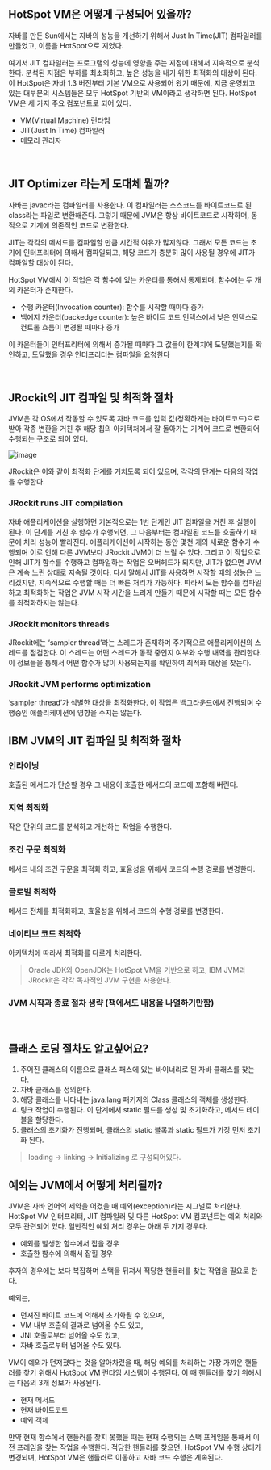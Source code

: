 ## HotSpot VM은 어떻게 구성되어 있을까?

자바를 만든 Sun에서는 자바의 성능을 개선하기 위해서 Just In Time(JIT) 컴파일러를 만들었고, 이름을 HotSpot으로 지었다.

여기서 JIT 컴파일러는 프로그램의 성능에 영향을 주는 지점에 대해서 지속적으로 분석한다. 분석된 지점은 부하를 최소화하고, 높은 성능을 내기 위한 최적화의 대상이 된다. 이 HotSpot은 자바 1.3 버전부터 기본 VM으로 사용되어 왔기 때문에, 지금 운영되고 있는 대부분의 시스템들은 모두 HotSpot 기반의 VM이라고 생각하면 된다. HotSpot VM은 세 가지 주요 컴포넌트로 되어 있다.

- VM(Virtual Machine) 런타임
- JIT(Just In Time) 컴파일러
- 메모리 관리자

<br>

## JIT Optimizer 라는게 도대체 뭘까?

자바는 javac라는 컴파일러를 사용한다. 이 컴파일러는 소스코드를 바이트코드로 된 class라는 파일로 변환해준다. 그렇기 때문에 JVM은 항상 바이트코드로 시작하며, 동적으로 기계에 의존적인 코드로 변환한다.

JIT는 각각의 메서드를 컴파일할 만큼 시간적 여유가 많지않다. 그래서 모든 코드는 초기에 인터프리터에 의해서 컴파일되고, 해당 코드가 충분히 많이 사용될 경우에 JIT가 컴파일할 대상이 된다.

HotSpot VM에서 이 작업은 각 함수에 있는 카운터를 통해서 통제되며, 함수에는 두 개의 카운터가 존재한다.

- 수행 카운터(Invocation counter): 함수를 시작할 때마다 증가
- 백에지 카운터(backedge counter): 높은 바이트 코드 인덱스에서 낮은 인덱스로 컨트롤 흐름이 변경될 때마다 증가

이 카운터들이 인터프리터에 의해서 증가될 때마다 그 값들이 한계치에 도달했는지를 확인하고, 도달했을 경우 인터프리터는 컴파일을 요청한다

<br>

## JRockit의 JIT 컴파일 및 최적화 절차

JVM은 각 OS에서 작동할 수 있도록 자바 코드를 입력 값(정확하게는 바이트코드)으로 받아 각종 변환을 거친 후 해당 칩의 아키텍처에서 잘 돌아가는 기계어 코드로 변환되어 수행되는 구조로 되어 있다.

![image](https://github.com/rlatmd0829/java-performance-tuning/assets/70622731/36b6311b-335d-4b48-baeb-50d5cd2b0f96)

JRockit은 이와 같이 최적화 단계를 거치도록 되어 있으며, 각각의 단계는 다음의 작업을 수행한다.

### JRockit runs JIT compilation

자바 애플리케이션을 실행하면 기본적으로는 1번 단계인 JIT 컴파일을 거친 후 실행이 된다. 이 단계를 거친 후 함수가 수행되면, 그 다음부터는 컴파일된 코드를 호출하기 때문에 처리 성능이 빨라진다.
애플리케이션이 시작하는 동안 몇천 개의 새로운 함수가 수행되며 이로 인해 다른 JVM보다 JRockit JVM이 더 느릴 수 있다. 그리고 이 작업으로 인해 JIT가 함수를 수행하고 컴파일하는 작업은 오버헤드가 되지만, JIT가 없으면 JVM은 계속 느린 상태로 지속될 것이다. 다시 말해서 JIT를 사용하면 시작할 때의 성능은 느리겠지만, 지속적으로 수행할 때는 더 빠른 처리가 가능하다. 따라서 모든 함수를 컴파일하고 최적화하는 작업은 JVM 시작 시간을 느리게 만들기 때문에 시작할 때는 모든 함수를 최적화하지는 않는다.

### JRockit monitors threads
JRockit에는 ‘sampler thread’라는 스레드가 존재하며 주기적으로 애플리케이션의 스레드를 점검한다. 이 스레드는 어떤 스레드가 동작 중인지 여부와 수행 내역을 관리한다. 이 정보들을 통해서 어떤 함수가 많이 사용되는지를 확인하여 최적화 대상을 찾는다.

### JRockit JVM performs optimization
‘sampler thread’가 식별한 대상을 최적화한다. 이 작업은 백그라운드에서 진행되며 수행중인 애플리케이션에 영향을 주지는 않는다.


## IBM JVM의 JIT 컴파일 및 최적화 절차

### 인라이닝

호출된 메서드가 단순할 경우 그 내용이 호출한 메서드의 코드에 포함해 버린다.

### 지역 최적화

작은 단위의 코드를 분석하고 개선하는 작업을 수행한다.

### 조건 구문 최적화

메서드 내의 조건 구문을 최적화 하고, 효율성을 위해서 코드의 수행 경로를 변경한다.

### 글로벌 최적화

메서드 전체를 최적화하고, 효율성을 위해서 코드의 수행 경로를 변경한다.

### 네이티브 코드 최적화

아키텍처에 따라서 최적화를 다르게 처리한다.


> Oracle JDK와 OpenJDK는 HotSpot VM을 기반으로 하고, IBM JVM과 JRockit은 각각 독자적인 JVM 구현을 사용한다.


### JVM 시작과 종료 절차 생략 (책에서도 내용을 나열하기만함)

<br>

## 클래스 로딩 절차도 알고싶어요?

1. 주어진 클래스의 이름으로 클래스 패스에 있는 바이너리로 된 자바 클래스를 찾는다.
2. 자바 클래스를 정의한다.
3. 해당 클래스를 나타내는 java.lang 패키지의 Class 클래스의 객체를 생성한다.
4. 링크 작업이 수행된다. 이 단계에서 static 필드를 생성 및 초기화하고, 메서드 테이블을 할당한다.
5. 클래스의 초기화가 진행되며, 클래스의 static 블록과 static 필드가 가장 먼저 초기화 된다.

> loading -> linking -> Initializing 로 구성되어있다.

## 예외는 JVM에서 어떻게 처리될까?

JVM은 자바 언어의 제약을 어겼을 때 예외(exception)라는 시그널로 처리한다. HotSpot VM 인터프리터, JIT 컴파일러 및 다른 HotSpot VM 컴포넌트는 예외 처리와 모두 관련되어 있다. 일반적인 예외 처리 경우는 아래 두 가지 경우다.

- 예외를 발생한 함수에서 잡을 경우
- 호출한 함수에 의해서 잡힐 경우

후자의 경우에는 보다 복잡하며 스택을 뒤져서 적당한 핸들러를 찾는 작업을 필요로 한다.

예외는,

- 던져진 바이트 코드에 의해서 초기화될 수 있으며,
- VM 내부 호출의 결과로 넘어올 수도 있고,
- JNI 호출로부터 넘어올 수도 있고,
- 자바 호출로부터 넘어올 수도 있다.

VM이 예외가 던져졌다는 것을 알아차렸을 때, 해당 예외를 처리하는 가장 가까운 핸들러를 찾기 위해서 HotSpot VM 런타임 시스템이 수행된다. 이 때 핸들러를 찾기 위해서는 다음의 3개 정보가 사용된다.

- 현재 메서드
- 현재 바이트코드
- 예외 객체

만약 현재 함수에서 핸들러를 찾지 못했을 때는 현재 수행되는 스택 프레임을 통해서 이전 프레임을 찾는 작업을 수행한다. 적당한 핸들러를 찾으면, HotSpot VM 수행 상태가 변경되며, HotSpot VM은 핸들러로 이동하고 자바 코드 수행은 계속된다.









